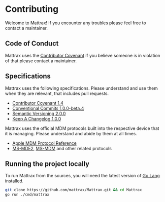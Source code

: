 # Contributing

Welcome to Mattrax! If you encounter any troubles please feel free to contact a maintainer.

## Code of Conduct

Mattrax uses the [Contributor Covenant](https://www.contributor-covenant.org/version/1/4/code-of-conduct) if you believe someone is in violation of that please contact a maintainer.

## Specifications

Mattrax uses the following specifications. Please understand and use them when they are relevant, that includes pull requests.

- [Contributor Covenant 1.4](https://www.contributor-covenant.org/version/1/4/code-of-conduct)
- [Conventional Commits 1.0.0-beta.4](https://www.conventionalcommits.org/en/v1.0.0-beta.4/)
- [Semantic Versioning 2.0.0](https://semver.org/spec/v2.0.0.html)
- [Keep A Changelog 1.0.0](https://keepachangelog.com/en/1.0.0/)

Mattrax uses the official MDM protocols built into the respective device that it is managing. Please understand and abide by them at all times.

- [Apple MDM Protocol Reference](https://developer.apple.com/library/content/documentation/Miscellaneous/Reference/MobileDeviceManagementProtocolRef/3-MDM_Protocol/MDM_Protocol.html)
- [MS-MDE2](https://winprotocoldoc.blob.core.windows.net/productionwindowsarchives/MS-MDE2/%5bMS-MDE2%5d.pdf), [MS-MDM](https://winprotocoldoc.blob.core.windows.net/productionwindowsarchives/MS-MDM/%5bMS-MDM%5d.pdf) and other related protocols

## Running the project locally

To run Mattrax from the sources, you will need the latest version of [Go Lang](https://golang.org/dl/) installed.

```bash
git clone https://github.com/mattrax/Mattrax.git && cd Mattrax
go run ./cmd/mattrax
```
